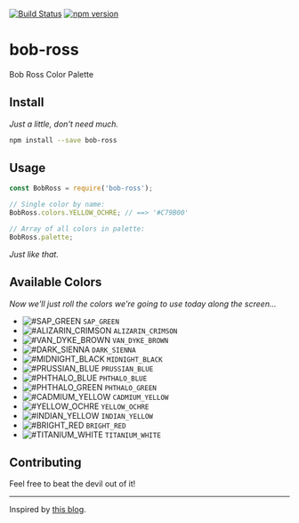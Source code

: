 [![Build Status](https://travis-ci.org/DerFlatulator/bob-ross.svg)][ci-server]
[![npm version](https://badge.fury.io/js/bob-ross.svg)][npm-package]

# bob-ross
Bob Ross Color Palette

## Install

_Just a little, don't need much._

```bash
npm install --save bob-ross
```

## Usage

```js
const BobRoss = require('bob-ross');

// Single color by name:
BobRoss.colors.YELLOW_OCHRE; // ==> '#C79B00'

// Array of all colors in palette:
BobRoss.palette;
```

_Just like that._

## Available Colors

_Now we'll just roll the colors we're going to use today along the screen..._

* ![#SAP_GREEN](https://placehold.it/15/0A3410/000000?text=+) `SAP_GREEN`
* ![#ALIZARIN_CRIMSON](https://placehold.it/15/4E1500/000000?text=+) `ALIZARIN_CRIMSON`
* ![#VAN_DYKE_BROWN](https://placehold.it/15/221B15/000000?text=+) `VAN_DYKE_BROWN`
* ![#DARK_SIENNA](https://placehold.it/15/5F2E1F/000000?text=+) `DARK_SIENNA`
* ![#MIDNIGHT_BLACK](https://placehold.it/15/000000/000000?text=+) `MIDNIGHT_BLACK`
* ![#PRUSSIAN_BLUE](https://placehold.it/15/021E44/000000?text=+) `PRUSSIAN_BLUE`
* ![#PHTHALO_BLUE](https://placehold.it/15/0C0040/000000?text=+) `PHTHALO_BLUE`
* ![#PHTHALO_GREEN](https://placehold.it/15/102E3C/000000?text=+) `PHTHALO_GREEN`
* ![#CADMIUM_YELLOW](https://placehold.it/15/FFEC00/000000?text=+) `CADMIUM_YELLOW`
* ![#YELLOW_OCHRE](https://placehold.it/15/C79B00/000000?text=+) `YELLOW_OCHRE`
* ![#INDIAN_YELLOW](https://placehold.it/15/FFB800/000000?text=+) `INDIAN_YELLOW`
* ![#BRIGHT_RED](https://placehold.it/15/DB0000/000000?text=+) `BRIGHT_RED`
* ![#TITANIUM_WHITE](https://placehold.it/15/FFFFFF/000000?text=+) `TITANIUM_WHITE`

## Contributing

Feel free to beat the devil out of it!

------------

Inspired by [this blog](http://thomaspark.co/2015/11/bob-ross-color-palette-in-css/).

[npm-package]: https://www.npmjs.com/package/bob-ross
[ci-server]: https://travis-ci.org/DerFlatulator/bob-ross
